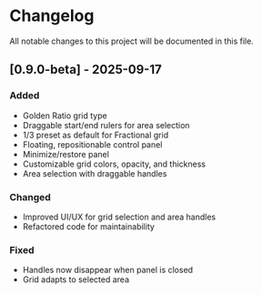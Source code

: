 # Changelog

All notable changes to this project will be documented in this file.

## [0.9.0-beta] - 2025-09-17
### Added
- Golden Ratio grid type
- Draggable start/end rulers for area selection
- 1/3 preset as default for Fractional grid
- Floating, repositionable control panel
- Minimize/restore panel
- Customizable grid colors, opacity, and thickness
- Area selection with draggable handles

### Changed
- Improved UI/UX for grid selection and area handles
- Refactored code for maintainability

### Fixed
- Handles now disappear when panel is closed
- Grid adapts to selected area
